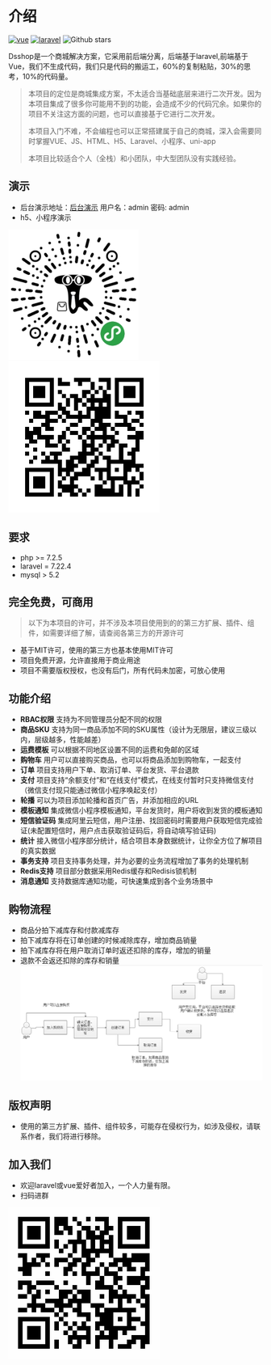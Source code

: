 # 介绍
[![vue](https://img.shields.io/badge/vue-2.6.10-brightgreen.svg "vue")](https://github.com/vuejs/vue "vue") [![laravel](https://img.shields.io/badge/laravel-7.22.4-brightgreen.svg "laravel")](https://github.com/laravel/laravel "laravel") ![Github stars](https://img.shields.io/github/stars/dspurl/dsshop.svg)

Dsshop是一个商城解决方案，它采用前后端分离，后端基于laravel,前端基于Vue，我们不生成代码，我们只是代码的搬运工，60%的复制粘贴，30%的思考，10%的代码量。
> 本项目的定位是商城集成方案，不太适合当基础底层来进行二次开发。因为本项目集成了很多你可能用不到的功能，会造成不少的代码冗余。如果你的项目不关注这方面的问题，也可以直接基于它进行二次开发。
> 
> 本项目入门不难，不会编程也可以正常搭建属于自己的商城，深入会需要同时掌握VUE、JS、HTML、H5、Laravel、小程序、uni-app
> 
> 本项目比较适合个人（全栈）和小团队，中大型团队没有实践经验。
## 演示
- 后台演示地址：[后台演示](http://dsshop.dswjcms.com/admin "后台演示") 用户名：admin 密码: admin
- h5、小程序演示

![](/image/gh_e79e7cd855e7_258.jpg)
![](/image/13.png)
## 要求
- php >= 7.2.5
- laravel = 7.22.4
- mysql > 5.2
## 完全免费，可商用
> 以下为本项目的许可，并不涉及本项目使用到的的第三方扩展、插件、组件，如需要详细了解，请查阅各第三方的开源许可
- 基于MIT许可，使用的第三方也基本使用MIT许可
- 项目免费开源，允许直接用于商业用途
- 项目不需要版权授权，也没有后门，所有代码未加密，可放心使用
## 功能介绍
- **RBAC权限** 支持为不同管理员分配不同的权限
- **商品SKU** 支持为同一商品添加不同的SKU属性（设计为无限层，建议三级以内，层级越多，性能越差）
- **运费模板** 可以根据不同地区设置不同的运费和免邮的区域
- **购物车** 用户可以直接购买商品，也可以将商品添加到购物车，一起支付
- **订单** 项目支持用户下单、取消订单、平台发货、平台退款
- **支付** 项目支持“余额支付”和“在线支付”模式，在线支付暂时只支持微信支付（微信支付现只能通过微信小程序唤起支付）
- **轮播** 可以为项目添加轮播和首页广告，并添加相应的URL
- **模板通知** 集成微信小程序模板通知，平台发货时，用户将收到发货的模板通知
- **短信验证码** 集成阿里云短信，用户注册、找回密码时需要用户获取短信完成验证(未配置短信时，用户点击获取验证码后，将自动填写验证码)
- **统计** 接入微信小程序部分统计，结合项目本身数据统计，让你全方位了解项目的真实数据
- **事务支持** 项目支持事务处理，并为必要的业务流程增加了事务的处理机制
- **Redis支持** 项目部分数据采用Redis缓存和Redisis锁机制
- **消息通知** 支持数据库通知功能，可快速集成到各个业务场景中
## 购物流程
- 商品分拍下减库存和付款减库存
- 拍下减库存将在订单创建的时候减除库存，增加商品销量
- 拍下减库存将在用户取消订单时返还扣除的库存，增加的销量
- 退款不会返还扣除的库存和销量
![](/image/10.png)

## 版权声明
- 使用的第三方扩展、插件、组件较多，可能存在侵权行为，如涉及侵权，请联系作者，我们将进行移除。
## 加入我们
- 欢迎laravel或vue爱好者加入，一个人力量有限。
- 扫码进群

![](/image/12.png)